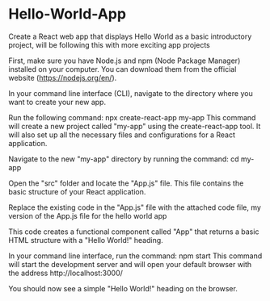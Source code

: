 # Hello-World-App
Create a React web app that displays Hello World as a basic introductory project, will be following this with more exciting app projects

First, make sure you have Node.js and npm (Node Package Manager) installed on your computer. You can download them from the official website (https://nodejs.org/en/).

In your command line interface (CLI), navigate to the directory where you want to create your new app.

Run the following command: npx create-react-app my-app
This command will create a new project called "my-app" using the create-react-app tool. It will also set up all the necessary files and configurations for a React application.

Navigate to the new "my-app" directory by running the command: cd my-app

Open the "src" folder and locate the "App.js" file. This file contains the basic structure of your React application.

Replace the existing code in the "App.js" file with the attached code file, my version of the App.js file for the hello world app

This code creates a functional component called "App" that returns a basic HTML structure with a "Hello World!" heading.

In your command line interface, run the command: npm start
This command will start the development server and will open your default browser with the address http://localhost:3000/

You should now see a simple "Hello World!" heading on the browser.
